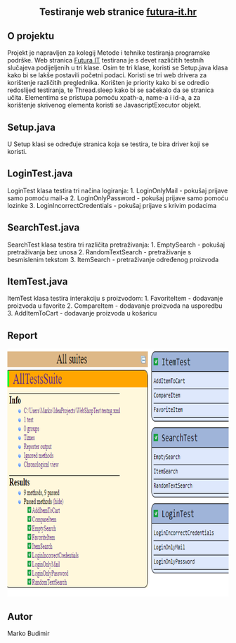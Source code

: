 <br />
<div align="center">
  <h2 align="center">Testiranje web stranice <a href="https://www.futura-it.hr/">futura-it.hr</a></h2>
</div>

## O projektu
Projekt je napravljen za kolegij Metode i tehnike testiranja programske podrške.
Web stranica <a href="https://www.futura-it.hr/"> Futura IT</a> testirana je s devet različitih testnih slučajeva
podijeljenih u tri klase. Osim te tri klase, koristi se Setup.java klasa kako bi se lakše postavili početni podaci.
Koristi se tri web drivera za korištenje različitih preglednika. Korišten je priority kako bi se odredio redoslijed 
testiranja, te Thread.sleep kako bi se sačekalo da se stranica učita. Elementima se pristupa pomoću xpath-a, name-a
i id-a, a za korištenje skrivenog elementa koristi se JavascriptExecutor objekt.


## Setup.java
U Setup klasi se određuje stranica koja se testira, te bira driver koji se koristi.


## LoginTest.java
LoginTest klasa testira tri načina logiranja:
	1. LoginOnlyMail - pokušaj prijave samo pomoću mail-a
	2. LoginOnlyPassword - pokušaj prijave samo pomoću lozinke
	3. LoginIncorrectCredentials - pokušaj prijave s krivim podacima


## SearchTest.java
SearchTest klasa testira tri različita pretraživanja:
	1. EmptySearch - pokušaj pretraživanja bez unosa
	2. RandomTextSearch - pretraživanje s besmislenim tekstom
	3. ItemSearch - pretraživanje određenog proizvoda


## ItemTest.java
ItemTest klasa testira interakciju s proizvodom:
	1. FavoriteItem - dodavanje proizvoda u favorite
	2. CompareItem - dodavanje proizvoda na usporedbu
	3. AddItemToCart - dodavanje proizvoda u košaricu


## Report
<img src="/images/report.png" alt="report" width="1242" height="565">


## Autor
Marko Budimir
